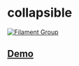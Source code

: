 # collapsible

[![Filament Group](http://filamentgroup.com/images/fg-logo-positive-sm-crop.png) ](http://www.filamentgroup.com/)

## [Demo](http://filamentgroup.github.io/collapsible/demo.html)